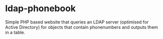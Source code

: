 ldap-phonebook
==============

Simple PHP based website that queries an LDAP server (optimised for Active Directory) for objects that contain phonenumbers and outputs them in a table.

